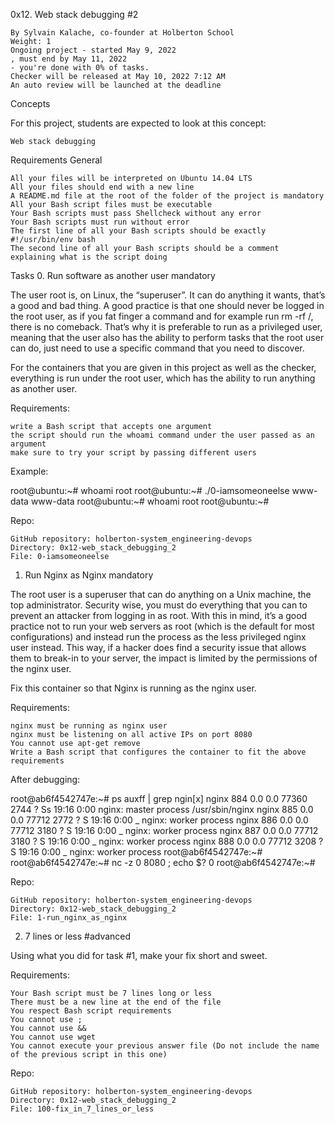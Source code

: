 

0x12. Web stack debugging #2

    By Sylvain Kalache, co-founder at Holberton School
    Weight: 1
    Ongoing project - started May 9, 2022
    , must end by May 11, 2022
    - you're done with 0% of tasks.
    Checker will be released at May 10, 2022 7:12 AM
    An auto review will be launched at the deadline

Concepts

For this project, students are expected to look at this concept:

    Web stack debugging

Requirements
General

    All your files will be interpreted on Ubuntu 14.04 LTS
    All your files should end with a new line
    A README.md file at the root of the folder of the project is mandatory
    All your Bash script files must be executable
    Your Bash scripts must pass Shellcheck without any error
    Your Bash scripts must run without error
    The first line of all your Bash scripts should be exactly #!/usr/bin/env bash
    The second line of all your Bash scripts should be a comment explaining what is the script doing

Tasks
0. Run software as another user
mandatory

The user root is, on Linux, the “superuser”. It can do anything it wants, that’s a good and bad thing. A good practice is that one should never be logged in the root user, as if you fat finger a command and for example run rm -rf /, there is no comeback. That’s why it is preferable to run as a privileged user, meaning that the user also has the ability to perform tasks that the root user can do, just need to use a specific command that you need to discover.

For the containers that you are given in this project as well as the checker, everything is run under the root user, which has the ability to run anything as another user.

Requirements:

    write a Bash script that accepts one argument
    the script should run the whoami command under the user passed as an argument
    make sure to try your script by passing different users

Example:

root@ubuntu:~# whoami
root
root@ubuntu:~# ./0-iamsomeoneelse www-data
www-data
root@ubuntu:~# whoami
root
root@ubuntu:~#

Repo:

    GitHub repository: holberton-system_engineering-devops
    Directory: 0x12-web_stack_debugging_2
    File: 0-iamsomeoneelse

1. Run Nginx as Nginx
mandatory

The root user is a superuser that can do anything on a Unix machine, the top administrator. Security wise, you must do everything that you can to prevent an attacker from logging in as root. With this in mind, it’s a good practice not to run your web servers as root (which is the default for most configurations) and instead run the process as the less privileged nginx user instead. This way, if a hacker does find a security issue that allows them to break-in to your server, the impact is limited by the permissions of the nginx user.

Fix this container so that Nginx is running as the nginx user.

Requirements:

    nginx must be running as nginx user
    nginx must be listening on all active IPs on port 8080
    You cannot use apt-get remove
    Write a Bash script that configures the container to fit the above requirements

After debugging:

root@ab6f4542747e:~# ps auxff | grep ngin[x]
nginx      884  0.0  0.0  77360  2744 ?        Ss   19:16   0:00 nginx: master process /usr/sbin/nginx
nginx      885  0.0  0.0  77712  2772 ?        S    19:16   0:00  \_ nginx: worker process
nginx      886  0.0  0.0  77712  3180 ?        S    19:16   0:00  \_ nginx: worker process
nginx      887  0.0  0.0  77712  3180 ?        S    19:16   0:00  \_ nginx: worker process
nginx      888  0.0  0.0  77712  3208 ?        S    19:16   0:00  \_ nginx: worker process
root@ab6f4542747e:~#
root@ab6f4542747e:~# nc -z 0 8080 ; echo $?
0
root@ab6f4542747e:~#

Repo:

    GitHub repository: holberton-system_engineering-devops
    Directory: 0x12-web_stack_debugging_2
    File: 1-run_nginx_as_nginx

2. 7 lines or less
#advanced

Using what you did for task #1, make your fix short and sweet.

Requirements:

    Your Bash script must be 7 lines long or less
    There must be a new line at the end of the file
    You respect Bash script requirements
    You cannot use ;
    You cannot use &&
    You cannot use wget
    You cannot execute your previous answer file (Do not include the name of the previous script in this one)

Repo:

    GitHub repository: holberton-system_engineering-devops
    Directory: 0x12-web_stack_debugging_2
    File: 100-fix_in_7_lines_or_less

